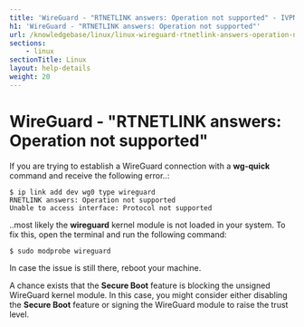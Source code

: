```yaml
---
title: 'WireGuard - "RTNETLINK answers: Operation not supported" - IVPN Help'
h1: 'WireGuard - "RTNETLINK answers: Operation not supported"'
url: /knowledgebase/linux/linux-wireguard-rtnetlink-answers-operation-not-supported/
sections:
    - linux
sectionTitle: Linux
layout: help-details
weight: 20
---
```

# WireGuard - "RTNETLINK answers: Operation not supported"

If you are trying to establish a WireGuard connection with a **wg-quick** command and receive the following error..:

```
$ ip link add dev wg0 type wireguard
RNETLINK answers: Operation not supported
Unable to access interface: Protocol not supported
```

..most likely the **wireguard** kernel module is not loaded in your system. To fix this, open the terminal and run the following command:

```
$ sudo modprobe wireguard
```

In case the issue is still there, reboot your machine.

A chance exists that the **Secure Boot** feature is blocking the unsigned WireGuard kernel module.  In this case, you might consider either disabling the **Secure Boot** feature or signing the WireGuard module to raise the trust level.
